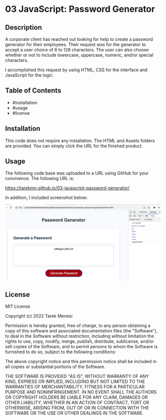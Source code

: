 # 03 JavaScript: Password Generator

## Description
A corporate client has reached out looking for help to create a password generator for their employees. Their request was for the generator to accept a user choice of 8 to 128 characters. The user can also choose whether or not to include lowercase, uppercase, numeric, and/or special characters. 

I accomplished this request by using HTML, CSS for the interface and JavaScript for the logic.

 

## Table of Contents 
- #installation
- #usage
- #license

## Installation
This code does not require any installation. The HTML and Assets folders are provided. You can simply click the URL for the finished product.

## Usage
The following code base was uploaded to a URL using GitHub for your convivence. The following URL is:

https://tarekmn.github.io/03-javascript-password-generator/


In addition, I included screenshot below: 


![screenshot #1](./assets/Screenshot%20of%20password%20generator.png)





## License
MIT License

Copyright (c) 2022 Tarek Menesi

Permission is hereby granted, free of charge, to any person obtaining a copy
of this software and associated documentation files (the "Software"), to deal
in the Software without restriction, including without limitation the rights
to use, copy, modify, merge, publish, distribute, sublicense, and/or sell
copies of the Software, and to permit persons to whom the Software is
furnished to do so, subject to the following conditions:

The above copyright notice and this permission notice shall be included in all
copies or substantial portions of the Software.

THE SOFTWARE IS PROVIDED "AS IS", WITHOUT WARRANTY OF ANY KIND, EXPRESS OR
IMPLIED, INCLUDING BUT NOT LIMITED TO THE WARRANTIES OF MERCHANTABILITY,
FITNESS FOR A PARTICULAR PURPOSE AND NONINFRINGEMENT. IN NO EVENT SHALL THE
AUTHORS OR COPYRIGHT HOLDERS BE LIABLE FOR ANY CLAIM, DAMAGES OR OTHER
LIABILITY, WHETHER IN AN ACTION OF CONTRACT, TORT OR OTHERWISE, ARISING FROM,
OUT OF OR IN CONNECTION WITH THE SOFTWARE OR THE USE OR OTHER DEALINGS IN THE
SOFTWARE.